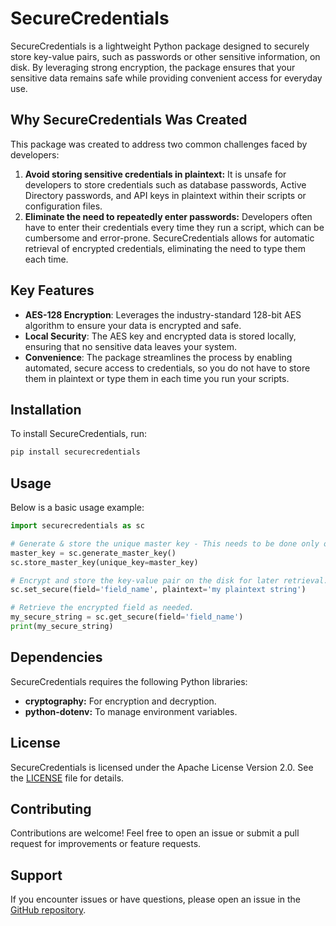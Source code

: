 # SecureCredentials

SecureCredentials is a lightweight Python package designed to securely store key-value pairs, such as passwords 
or other sensitive information, on disk. By leveraging strong encryption, the package ensures that your sensitive 
data remains safe while providing convenient access for everyday use.

## Why SecureCredentials Was Created
This package was created to address two common challenges faced by developers:

1. **Avoid storing sensitive credentials in plaintext:** It is unsafe for developers to store credentials such as 
database passwords, Active Directory passwords, and API keys in plaintext within their scripts or configuration files.
2. **Eliminate the need to repeatedly enter passwords:** Developers often have to enter their credentials every 
time they run a script, which can be cumbersome and error-prone. SecureCredentials allows for automatic retrieval 
of encrypted credentials, eliminating the need to type them each time.

## Key Features

- **AES-128 Encryption**: Leverages the industry-standard 128-bit AES algorithm to ensure your data is encrypted 
and safe.
- **Local Security**: The AES key and encrypted data is stored locally, ensuring that no sensitive data leaves 
your system.
- **Convenience**: The package streamlines the process by enabling automated, secure access to credentials, so 
you do not have to store them in plaintext or type them in each time you run your scripts.

## Installation

To install SecureCredentials, run:

```bash
pip install securecredentials
```

## Usage

Below is a basic usage example:

```python
import securecredentials as sc

# Generate & store the unique master key - This needs to be done only once. 
master_key = sc.generate_master_key()
sc.store_master_key(unique_key=master_key)

# Encrypt and store the key-value pair on the disk for later retrieval.
sc.set_secure(field='field_name', plaintext='my plaintext string')

# Retrieve the encrypted field as needed.
my_secure_string = sc.get_secure(field='field_name')
print(my_secure_string)
```

## Dependencies

SecureCredentials requires the following Python libraries:

- **cryptography:** For encryption and decryption.
- **python-dotenv:** To manage environment variables.

## License

SecureCredentials is licensed under the Apache License Version 2.0. See the [LICENSE](LICENSE) file for details.

## Contributing

Contributions are welcome! Feel free to open an issue or submit a pull request for improvements or feature requests.

## Support

If you encounter issues or have questions, please open an issue in the [GitHub repository](https://github.com/rohitlal125555/securecredentials/issues).


